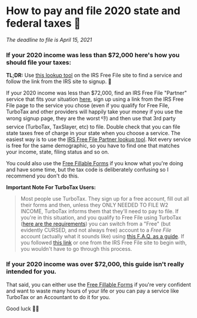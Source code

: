 # **How to pay and file 2020 state and federal taxes** 🦖
*The deadline to file is April 15, 2021*

### **If your 2020 income was less than $72,000** here's how you should file your taxes:
**TL;DR:** Use [this lookup tool](https://apps.irs.gov/app/freeFile/filing-status) on the IRS Free File site to find a service and follow the link from the IRS site to signup. 🚀

If your 2020 income was less than $72,000, find an IRS Free File "Partner" service that fits your situation [here](https://apps.irs.gov/app/freeFile/), sign up using a link from the IRS Free File page to the service you chose (even if you qualify for Free File, TurboTax and other providers will happily take your money if you use the wrong signup page, they are the worst 👎) and then use that 3rd party service (TurboTax, TaxSlayer, etc) to file. Double check that you can file state taxes free of charge in your state when you choose a service. The easiest way is to use the [IRS Free File Partner lookup tool](https://apps.irs.gov/app/freeFile/filing-status). Not every service is free for the same demographic, so you have to find one that matches your income, state, filing status and so on.

You could also use the [Free Fillable Forms](https://www.irs.gov/e-file-providers/free-file-fillable-forms) if you know what you're doing and have some time, but the tax code is deliberately confusing so I recommend you don't do this.

**Important Note For TurboTax Users:** 
>Most people use TurboTax. They sign up for a free account, fill out all their forms and then, unless they ONLY NEEDED TO FILE W2 INCOME, TurboTax informs them that they'll need to pay to file. If you're in this situation, and you qualify to Free File using TurboTax ([here are the requirements](https://freefile.intuit.com/)) you can switch from a "Free" (but evidently CURSED, and not always free) account to a *Free File* account (actually what it sounds like) using [this F.A.Q. as a guide](https://ttlc.intuit.com/community/downgrading/help/how-do-i-switch-to-turbotax-free-file-program/00/26264). If you followed [this link](https://freefile.intuit.com/) or one from the IRS Free File site to begin with, you wouldn't have to go through this process.

### **If your 2020 income was over $72,000**, this guide isn't really intended for you. 
That said, you can either use the [Free Fillable Forms](https://www.irs.gov/e-file-providers/free-file-fillable-forms) if you're very confident and want to waste many hours of your life or you can pay a service like TurboTax or an Accountant to do it for you. 

Good luck 🤦🐋
